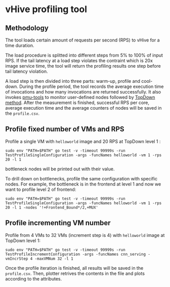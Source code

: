 # vHive profiling tool

## Methodology

The tool loads certain amount of requests per second (RPS) to vHive for a time duration. 

The load procedure is splitted into different steps from 5% to 100% of input RPS. If the tail latency at a load step violates the contraint which is 20x image service time, the tool will return the profiling results one step before tail latency violation.

A load step is then divided into three parts: warm-up, profile and cool-down. During the profile period, the tool records the average execution time of invocations and how many invocations are returned successfully. It also invokes [pmu-tools](https://github.com/andikleen/pmu-tools) to monitor user-defined nodes followed by [TopDown method](https://ieeexplore.ieee.org/document/6844459). After the measurement is finished, successful RPS per core, average execution time and the average counters of nodes will be saved in the `profile.csv`. 

## Profile fixed number of VMs and RPS

Profile a single VM with `helloworld` image and 20 RPS at TopDown level 1 :
```
sudo env "PATH=$PATH" go test -v -timeout 99999s -run TestProfileSingleConfiguration -args -funcNames helloworld -vm 1 -rps 20 -l 1
```
bottleneck nodes will be printed out with their value. 
    
To drill down on bottlenecks, profile the same configuration with specific nodes. For example, the bottleneck is in the frontend at level 1 and now we want to profile level 2 of frontend:
```
sudo env "PATH=$PATH" go test -v -timeout 99999s -run TestProfileSingleConfiguration -args -funcNames helloworld -vm 1 -rps 20 -l 1 -nodes '!+Frontend_Bound*/2,+MUX'
```

## Profile incrementing VM number

Profile from 4 VMs to 32 VMs (increment step is 4) with `helloworld` image at TopDown level 1:
```
sudo env "PATH=$PATH" go test -v -timeout 99999s -run TestProfileIncrementConfiguration -args -funcNames cnn_serving -vmIncrStep 4 -maxVMNum 32 -l 1
```
Once the profile iteration is finished, all results will be saved in the `profile.csv`. Then, plotter retrives the contents in the file and plots according to the attributes.
